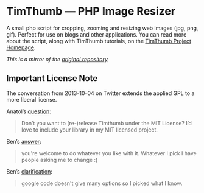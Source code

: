 TimThumb — PHP Image Resizer
=======

A small php script for cropping, zooming and resizing web images (jpg, png, gif). Perfect for use on blogs and other applications. You can read more about the script, along with TimThumb tutorials, on the [TimThumb Project Homepage](http://www.binarymoon.co.uk/projects/timthumb/).

_This is a mirror of the [original repository](http://code.google.com/p/timthumb/)._

## Important License Note

The conversation from 2013-10-04 on Twitter extends the applied GPL to a more liberal license.

Anatol’s [question](https://twitter.com/penibelst/status/386198036579237888):

> Don’t you want to (re-)release Timthumb under the MIT License? I’d love to include your library in my MIT licensed project.

Ben’s [answer](https://twitter.com/BinaryMoon/status/386213721259126784):

> you're welcome to do whatever you like with it. Whatever I pick I have people asking me to change :)

Ben’s [clarification](https://twitter.com/BinaryMoon/status/386213834253688832):

> google code doesn't give many options so I picked what I know.
